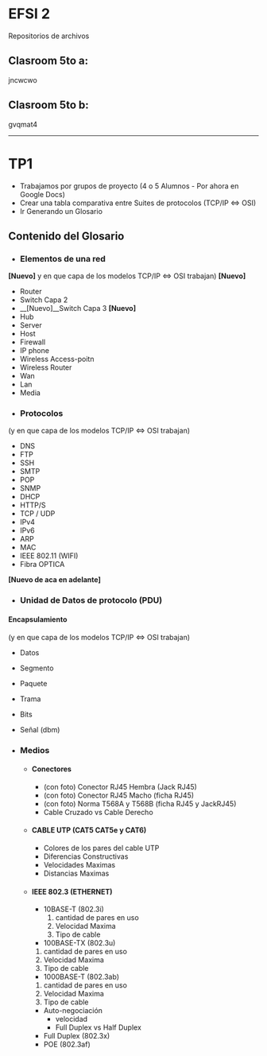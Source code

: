 # EFSI 2
Repositorios de archivos
## Clasroom 5to a:
jncwcwo
## Clasroom 5to b:
gvqmat4

___

# TP1
* Trabajamos por grupos de proyecto (4 o 5 Alumnos - Por ahora en Google Docs)
* Crear una tabla comparativa entre Suites de protocolos (TCP/IP \<=\> OSI)
* Ir Generando un Glosario

## Contenido del Glosario

* ### Elementos de una red
__\[Nuevo\]__ y en que capa de los modelos TCP/IP \<=\> OSI trabajan) __\[Nuevo\]__
  *  Router
  *  Switch Capa 2
  * __\[Nuevo\]__Switch Capa 3 __\[Nuevo\]__
  *  Hub
  *  Server
  *  Host
  *  Firewall
  *  IP phone
  *  Wireless Access-poitn
  *  Wireless Router
  *  Wan
  *  Lan
  *  Media
* ### Protocolos
(y en que capa de los modelos TCP/IP \<=\> OSI trabajan)
  *  DNS
  *  FTP
  *  SSH
  *  SMTP
  *  POP
  *  SNMP
  *  DHCP
  *  HTTP/S
  *  TCP / UDP
  *  IPv4
  *  IPv6
  *  ARP
  *  MAC
  *  IEEE 802.11 (WIFI)
  *  Fibra OPTICA

__\[Nuevo de aca en adelante\]__
* ###   Unidad de Datos de protocolo (PDU)
 #### Encapsulamiento
(y en que capa de los modelos TCP/IP \<=\> OSI trabajan)
  * Datos
  * Segmento
  * Paquete
  * Trama
  * Bits
  * Señal (dbm)

* ###   Medios
  * #### Conectores
    * (con foto) Conector RJ45 Hembra (Jack RJ45)
    * (con foto) Conector RJ45 Macho (ficha RJ45)
    * (con foto) Norma T568A y T568B (ficha RJ45 y JackRJ45)
    * Cable Cruzado vs Cable Derecho
  * #### CABLE UTP (CAT5 CAT5e y CAT6)
    * Colores de los pares del cable UTP
    * Diferencias Constructivas
    * Velocidades Maximas
    * Distancias Maximas
  * #### IEEE 802.3 (ETHERNET)
    * 10BASE-T (802.3i)
        1. cantidad de pares en uso
        2. Velocidad Maxima
        3. Tipo de cable
    * 100BASE-TX (802.3u)
     1. cantidad de pares en uso
     2. Velocidad Maxima
     3. Tipo de cable
    * 1000BASE-T (802.3ab)
     1. cantidad de pares en uso
     2. Velocidad Maxima
     3. Tipo de cable
    * Auto-negociación
      * velocidad
      * Full Duplex vs Half Duplex
    * Full Duplex (802.3x)
    * POE (802.3af)
